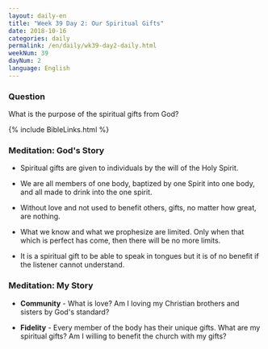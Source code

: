 ```yaml
---
layout: daily-en
title: "Week 39 Day 2: Our Spiritual Gifts"
date: 2018-10-16 
categories: daily
permalink: /en/daily/wk39-day2-daily.html
weekNum: 39
dayNum: 2
language: English
---
```


### Question     
What is the purpose of the spiritual gifts from God?

{% include BibleLinks.html %} 

### Meditation: God's Story   
+ Spiritual gifts are given to individuals by the will of the Holy Spirit. 

+ We are all members of one body, baptized by one Spirit into one body, and all made to drink into the one spirit. 

+ Without love and not used to benefit others, gifts, no matter how great, are nothing. 

+ What we know and what we prophesize are limited. Only when that which is perfect has come, then there will be no more limits. 

+ It is a spiritual gift to be able to speak in tongues but it is of no benefit if the listener cannot understand. 

### Meditation: My Story   
+ **Community** - What is love? Am I loving my Christian brothers and sisters by God's standard? 

+ **Fidelity** - Every member of the body has their unique gifts. What are my spiritual gifts? Am I willing to benefit the church with my gifts?
